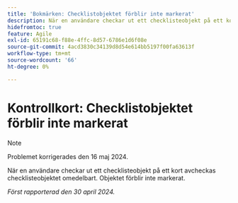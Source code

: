 ```yaml
---
title: 'Bokmärken: Checklistobjektet förblir inte markerat'
description: När en användare checkar ut ett checklisteobjekt på ett kort avcheckas checklisteobjektet omedelbart. Objektet förblir inte markerat.
hidefromtoc: true
feature: Agile
exl-id: 65191c68-f88e-4ffc-8d57-6786e1d6f08e
source-git-commit: 4acd3830c34139d8d54e614bb5197f00fa63613f
workflow-type: tm+mt
source-wordcount: '66'
ht-degree: 0%

---
```


# Kontrollkort: Checklistobjektet förblir inte markerat

>[!NOTE]
>
>Problemet korrigerades den 16 maj 2024.

När en användare checkar ut ett checklisteobjekt på ett kort avcheckas checklisteobjektet omedelbart. Objektet förblir inte markerat.

_Först rapporterad den 30 april 2024._

